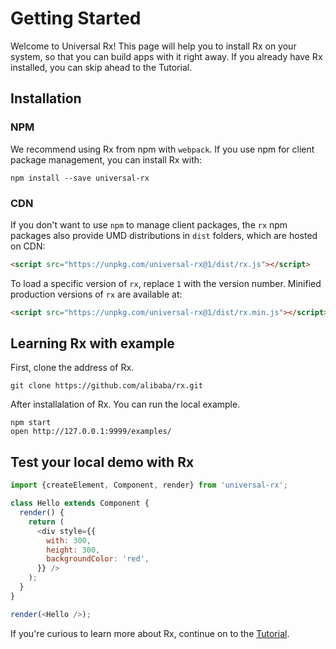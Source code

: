 # Getting Started

Welcome to Universal Rx! This page will help you to install Rx on your system, so that you can build apps with it right away. If you already have Rx installed, you can skip ahead to the Tutorial.

## Installation

### NPM
We recommend using Rx from npm with `webpack`. If you use npm for client package management, you can install Rx with:
```shell
npm install --save universal-rx
```

### CDN

If you don't want to use `npm` to manage client packages, the `rx` npm packages also provide UMD distributions in `dist` folders, which are hosted on CDN:

```html
<script src="https://unpkg.com/universal-rx@1/dist/rx.js"></script>
```

To load a specific version of `rx`, replace `1` with the version number.
Minified production versions of `rx` are available at:
```html
<script src="https://unpkg.com/universal-rx@1/dist/rx.min.js"></script>
```

## Learning Rx with example

First, clone the address of Rx.

```shell
git clone https://github.com/alibaba/rx.git
```

After installalation of Rx. You can run the local example.

```shell
npm start
open http://127.0.0.1:9999/examples/
```

## Test your local demo with Rx

```js
import {createElement, Component, render} from 'universal-rx';

class Hello extends Component {
  render() {
    return (
      <div style={{
      	with: 300,
      	height: 300,
      	backgroundColor: 'red',
      }} />
    );
  }
}

render(<Hello />);
```

If you're curious to learn more about Rx, continue on to the [Tutorial](./Tutorial.md).
